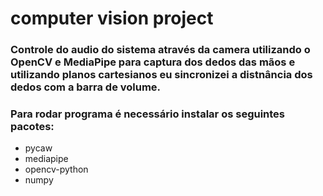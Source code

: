 # computer vision project
### Controle do audio do sistema através da camera utilizando o OpenCV e MediaPipe para captura dos dedos das mãos e utilizando planos cartesianos eu sincronizei a distnância dos dedos com a barra de volume.

### Para rodar programa é necessário instalar os seguintes pacotes:

 * pycaw
 * mediapipe
 * opencv-python
 * numpy
 
